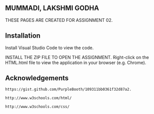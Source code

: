 ## MUMMADI, LAKSHMI GODHA

 THESE PAGES ARE CREATED FOR ASSIGNMENT 02.

## Installation

 Install Visual Studio Code to view the code.

INSTALL THE ZIP FILE TO OPEN THE ASSIGNMENT.
 Right-click on the HTML.html file to view the application in your browser (e.g. Chrome).

## Acknowledgements

    https://gist.github.com/PurpleBooth/109311bb0361f32d87a2.

    http://www.w3schools.com/html/

    http://www.w3schools.com/css/

